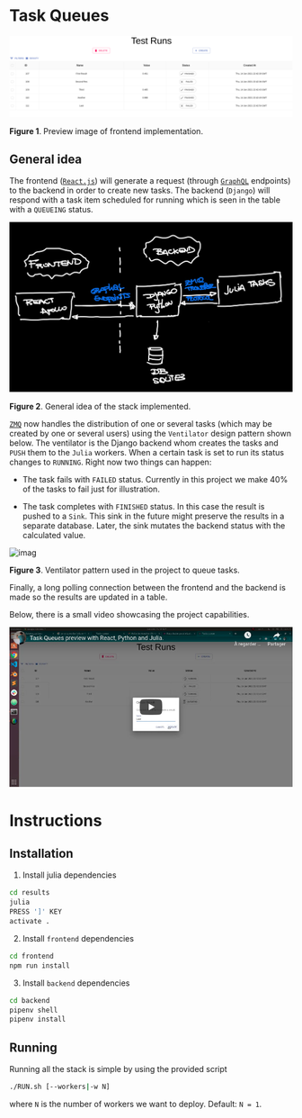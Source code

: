 # Task Queues

![imag](./assets/preview.png)

**Figure 1**. Preview image of frontend implementation.

## General idea

The frontend ([`React.js`](reactjs.org)) will generate a request (through [`GraphQL`](https://graphql.org/) endpoints) to the backend in order to create new tasks. The backend (`Django`) will respond with a task item scheduled for running which is seen in the table with a `QUEUEING` status. 

![imag](./assets/stack.png)

**Figure 2**. General idea of the stack implemented.

[`ZMQ`](https://zeromq.org/) now handles the distribution of one or several tasks (which may be created by one or several users) using the `Ventilator` design pattern shown below. The ventilator is the Django backend whom creates the tasks and `PUSH` them to the `Julia` workers. When a certain task is set to run its status changes to `RUNNING`. Right now two things can happen:

- The task fails with `FAILED` status. Currently in this project we make 40% of the tasks to fail just for illustration.

- The task completes with `FINISHED` status. In this case the result is pushed to a `Sink`. This sink in the future might preserve the results in a separate database. Later, the sink mutates the backend status with the calculated value.

![imag](https://zguide.zeromq.org/images/fig5.png)

**Figure 3**. Ventilator pattern used in the project to queue tasks.

Finally, a long polling connection between the frontend and the backend is made so the results are updated in a table.

Below, there is a small video showcasing the project capabilities.

[![Video Preview](./assets/preview_video.png)](https://youtu.be/iDR7H2wmgDc)

# Instructions 

## Installation

1. Install julia dependencies

```sh
cd results
julia
PRESS ']' KEY
activate .
```

2. Install `frontend` dependencies

```sh
cd frontend
npm run install
```

3. Install `backend` dependencies

```sh
cd backend
pipenv shell
pipenv install
````

## Running 

Running all the stack is simple by using the provided script

```sh
./RUN.sh [--workers|-w N]
```

where `N` is the number of workers we want to deploy. Default: `N = 1`.